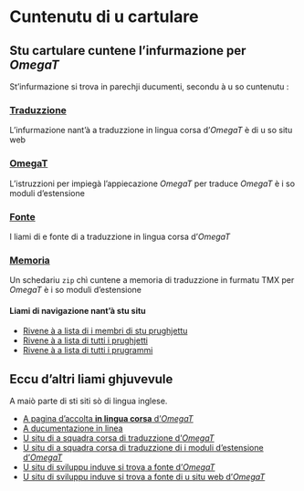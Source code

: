 # Cuntenutu di u cartulare

## Stu cartulare cuntene l’infurmazione per _OmegaT_

St’infurmazione si trova in parechji ducumenti, secondu à u so cuntenutu :

### [Traduzzione](Traduzzione.md)
L’infurmazione nant’à a traduzzione in lingua corsa d’_OmegaT_ è di u so situ web

### [OmegaT](OmegaT.md)
L’istruzzioni per impiegà l’appiecazione _OmegaT_ per traduce _OmegaT_ è i so moduli d’estensione

### [Fonte](Fonte.md__)
I liami di e fonte di a traduzzione in lingua corsa d’_OmegaT_

### [Memoria](Memoria.zip)
Un schedariu `zip` chì cuntene a memoria di traduzzione in furmatu TMX per _OmegaT_ è i so moduli d’estensione

#### Liami di navigazione nant’à stu situ
- [Rivene à a lista di i membri di stu prughjettu](./)
- [Rivene à a lista di tutti i prughjetti](../)
- [Rivene à a lista di tutti i prugrammi](../../../../#readme)

## Eccu d’altri liami ghjuvevule
A maiò parte di sti siti sò di lingua inglese.

- [A pagina d’accolta __in lingua corsa__ d’_OmegaT_](https://omegat.org/co/)
- [A ducumentazione in linea](https://omegat.org/co/documentation)
- [U situ di a squadra corsa di traduzzione d’_OmegaT_](https://github.com/OmegaT-L10N/co)
- [U situ di a squadra corsa di traduzzione di i moduli d’estensione d’_OmegaT_](https://github.com/OmegaT-extra-L10N/co)
- [U situ di sviluppu induve si trova a fonte d’_OmegaT_](https://github.com/omegat-org/omegat)
- [U situ di sviluppu induve si trova a fonte di u situ web d’_OmegaT_](https://github.com/omegat-org/omegat-website)
